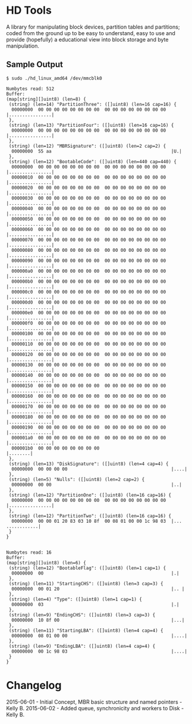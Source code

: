 # HD Tools

A library for manipulating block devices, partition tables and partitions; coded from the ground up to be easy to understand, easy to use and provide (hopefully) a educational view into block storage and byte manipulation.

## Sample Output

    $ sudo ./hd_linux_amd64 /dev/mmcblk0
    
    Numbytes read: 512
    Buffer:
    (map[string][]uint8) (len=8) {
     (string) (len=14) "PartitionThree": ([]uint8) (len=16 cap=16) {
      00000000  00 00 00 00 00 00 00 00  00 00 00 00 00 00 00 00  |................|
     },
     (string) (len=13) "PartitionFour": ([]uint8) (len=16 cap=16) {
      00000000  00 00 00 00 00 00 00 00  00 00 00 00 00 00 00 00  |................|
     },
     (string) (len=12) "MBRSignature": ([]uint8) (len=2 cap=2) {
      00000000  55 aa                                             |U.|
     },
     (string) (len=12) "BootableCode": ([]uint8) (len=440 cap=440) {
      00000000  00 00 00 00 00 00 00 00  00 00 00 00 00 00 00 00  |................|
      00000010  00 00 00 00 00 00 00 00  00 00 00 00 00 00 00 00  |................|
      00000020  00 00 00 00 00 00 00 00  00 00 00 00 00 00 00 00  |................|
      00000030  00 00 00 00 00 00 00 00  00 00 00 00 00 00 00 00  |................|
      00000040  00 00 00 00 00 00 00 00  00 00 00 00 00 00 00 00  |................|
      00000050  00 00 00 00 00 00 00 00  00 00 00 00 00 00 00 00  |................|
      00000060  00 00 00 00 00 00 00 00  00 00 00 00 00 00 00 00  |................|
      00000070  00 00 00 00 00 00 00 00  00 00 00 00 00 00 00 00  |................|
      00000080  00 00 00 00 00 00 00 00  00 00 00 00 00 00 00 00  |................|
      00000090  00 00 00 00 00 00 00 00  00 00 00 00 00 00 00 00  |................|
      000000a0  00 00 00 00 00 00 00 00  00 00 00 00 00 00 00 00  |................|
      000000b0  00 00 00 00 00 00 00 00  00 00 00 00 00 00 00 00  |................|
      000000c0  00 00 00 00 00 00 00 00  00 00 00 00 00 00 00 00  |................|
      000000d0  00 00 00 00 00 00 00 00  00 00 00 00 00 00 00 00  |................|
      000000e0  00 00 00 00 00 00 00 00  00 00 00 00 00 00 00 00  |................|
      000000f0  00 00 00 00 00 00 00 00  00 00 00 00 00 00 00 00  |................|
      00000100  00 00 00 00 00 00 00 00  00 00 00 00 00 00 00 00  |................|
      00000110  00 00 00 00 00 00 00 00  00 00 00 00 00 00 00 00  |................|
      00000120  00 00 00 00 00 00 00 00  00 00 00 00 00 00 00 00  |................|
      00000130  00 00 00 00 00 00 00 00  00 00 00 00 00 00 00 00  |................|
      00000140  00 00 00 00 00 00 00 00  00 00 00 00 00 00 00 00  |................|
      00000150  00 00 00 00 00 00 00 00  00 00 00 00 00 00 00 00  |................|
      00000160  00 00 00 00 00 00 00 00  00 00 00 00 00 00 00 00  |................|
      00000170  00 00 00 00 00 00 00 00  00 00 00 00 00 00 00 00  |................|
      00000180  00 00 00 00 00 00 00 00  00 00 00 00 00 00 00 00  |................|
      00000190  00 00 00 00 00 00 00 00  00 00 00 00 00 00 00 00  |................|
      000001a0  00 00 00 00 00 00 00 00  00 00 00 00 00 00 00 00  |................|
      000001b0  00 00 00 00 00 00 00 00                           |........|
     },
     (string) (len=13) "DiskSignature": ([]uint8) (len=4 cap=4) {
      00000000  00 00 00 00                                       |....|
     },
     (string) (len=5) "Nulls": ([]uint8) (len=2 cap=2) {
      00000000  00 00                                             |..|
     },
     (string) (len=12) "PartitionOne": ([]uint8) (len=16 cap=16) {
      00000000  00 00 00 00 00 00 00 00  00 00 00 00 00 00 00 00  |................|
     },
     (string) (len=12) "PartitionTwo": ([]uint8) (len=16 cap=16) {
      00000000  00 00 01 20 83 03 10 8f  00 08 01 00 00 1c 98 03  |... ............|
     }
    }


    Numbytes read: 16
    Buffer:
    (map[string][]uint8) (len=6) {
     (string) (len=12) "BootableFlag": ([]uint8) (len=1 cap=1) {
      00000000  00                                                |.|
     },
     (string) (len=11) "StartingCHS": ([]uint8) (len=3 cap=3) {
      00000000  00 01 20                                          |.. |
     },
     (string) (len=4) "Type": ([]uint8) (len=1 cap=1) {
      00000000  03                                                |.|
     },
     (string) (len=9) "EndingCHS": ([]uint8) (len=3 cap=3) {
      00000000  10 8f 00                                          |...|
     },
     (string) (len=11) "StartingLBA": ([]uint8) (len=4 cap=4) {
      00000000  08 01 00 00                                       |....|
     },
     (string) (len=9) "EndingLBA": ([]uint8) (len=4 cap=4) {
      00000000  00 1c 98 03                                       |....|
     }
    }

# Changelog

2015-06-01 - Initial Concept, MBR basic structure and named pointers - Kelly B.
2015-06-02 - Added queue, synchronicity and workers to Disk - Kelly B.
